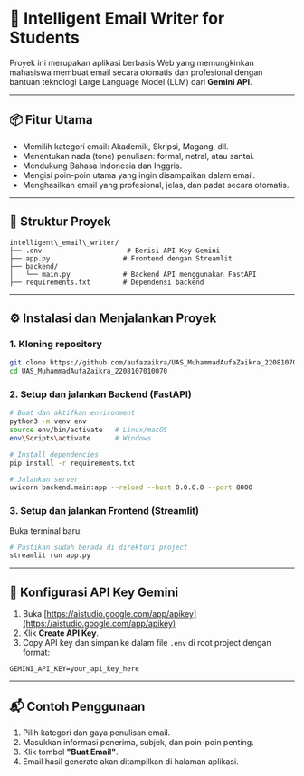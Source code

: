 # 📝 Intelligent Email Writer for Students

Proyek ini merupakan aplikasi berbasis Web yang memungkinkan mahasiswa membuat email secara otomatis dan profesional dengan bantuan teknologi Large Language Model (LLM) dari **Gemini API**.

---

## 📦 Fitur Utama

- Memilih kategori email: Akademik, Skripsi, Magang, dll.
- Menentukan nada (tone) penulisan: formal, netral, atau santai.
- Mendukung Bahasa Indonesia dan Inggris.
- Mengisi poin-poin utama yang ingin disampaikan dalam email.
- Menghasilkan email yang profesional, jelas, dan padat secara otomatis.

---

## 📁 Struktur Proyek

```
intelligent\_email\_writer/
├── .env                     # Berisi API Key Gemini
├── app.py                  # Frontend dengan Streamlit
├── backend/
│   └── main.py             # Backend API menggunakan FastAPI
├── requirements.txt        # Dependensi backend

````

---

## ⚙️ Instalasi dan Menjalankan Proyek

### 1. Kloning repository

```bash
git clone https://github.com/aufazaikra/UAS_MuhammadAufaZaikra_2208107010070.git
cd UAS_MuhammadAufaZaikra_2208107010070
````

### 2. Setup dan jalankan Backend (FastAPI)

```bash
# Buat dan aktifkan environment
python3 -m venv env
source env/bin/activate   # Linux/macOS
env\Scripts\activate      # Windows

# Install dependencies
pip install -r requirements.txt

# Jalankan server
uvicorn backend.main:app --reload --host 0.0.0.0 --port 8000
```

### 3. Setup dan jalankan Frontend (Streamlit)

Buka terminal baru:

```bash
# Pastikan sudah berada di direktori project
streamlit run app.py
```

---

## 🔐 Konfigurasi API Key Gemini

1. Buka [https://aistudio.google.com/app/apikey](https://aistudio.google.com/app/apikey)
2. Klik **Create API Key**.
3. Copy API key dan simpan ke dalam file `.env` di root project dengan format:

```env
GEMINI_API_KEY=your_api_key_here
```

---

## 📬 Contoh Penggunaan

1. Pilih kategori dan gaya penulisan email.
2. Masukkan informasi penerima, subjek, dan poin-poin penting.
3. Klik tombol **"Buat Email"**.
4. Email hasil generate akan ditampilkan di halaman aplikasi.
